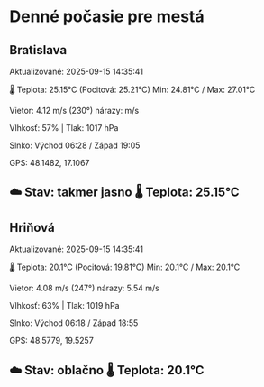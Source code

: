 ﻿# Denné počasie pre mestá

## Bratislava
Aktualizované: 2025-09-15 14:35:41

🌡️ Teplota: 25.15°C 
(Pocitová: 25.21°C)
Min: 24.81°C / Max: 27.01°C

Vietor: 4.12 m/s    (230°) 
nárazy:  m/s

Vlhkosť: 57% | Tlak: 1017 hPa

Slnko: Východ 06:28 / Západ 19:05

GPS: 48.1482, 17.1067

☁️ Stav: takmer jasno        🌡️ Teplota: 25.15°C
---

## Hriňová
Aktualizované: 2025-09-15 14:35:41

🌡️ Teplota: 20.1°C 
(Pocitová: 19.81°C)
Min: 20.1°C / Max: 20.1°C

Vietor: 4.08 m/s (247°)
nárazy: 5.54 m/s

Vlhkosť: 63% | Tlak: 1019 hPa

Slnko: Východ 06:18 / Západ 18:55

GPS: 48.5779, 19.5257

☁️ Stav: oblačno        🌡️ Teplota: 20.1°C
---
